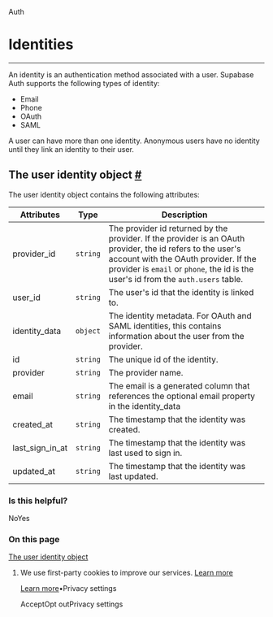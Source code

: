 Auth

# Identities

* * *

An identity is an authentication method associated with a user. Supabase Auth supports the following types of identity:

- Email
- Phone
- OAuth
- SAML

A user can have more than one identity. Anonymous users have no identity until they link an identity to their user.

## The user identity object [\#](https://supabase.com/docs/guides/auth/identities\#the-user-identity-object)

The user identity object contains the following attributes:

| Attributes | Type | Description |
| --- | --- | --- |
| provider\_id | `string` | The provider id returned by the provider. If the provider is an OAuth provider, the id refers to the user's account with the OAuth provider. If the provider is `email` or `phone`, the id is the user's id from the `auth.users` table. |
| user\_id | `string` | The user's id that the identity is linked to. |
| identity\_data | `object` | The identity metadata. For OAuth and SAML identities, this contains information about the user from the provider. |
| id | `string` | The unique id of the identity. |
| provider | `string` | The provider name. |
| email | `string` | The email is a generated column that references the optional email property in the identity\_data |
| created\_at | `string` | The timestamp that the identity was created. |
| last\_sign\_in\_at | `string` | The timestamp that the identity was last used to sign in. |
| updated\_at | `string` | The timestamp that the identity was last updated. |

### Is this helpful?

NoYes

### On this page

[The user identity object](https://supabase.com/docs/guides/auth/identities#the-user-identity-object)

1. We use first-party cookies to improve our services. [Learn more](https://supabase.com/privacy#8-cookies-and-similar-technologies-used-on-our-european-services)



   [Learn more](https://supabase.com/privacy#8-cookies-and-similar-technologies-used-on-our-european-services)•Privacy settings





   AcceptOpt outPrivacy settings